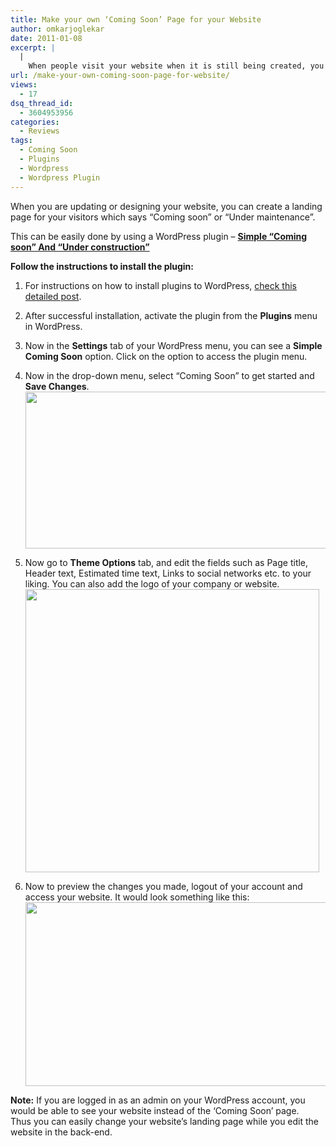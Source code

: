 ```yaml
---
title: Make your own ‘Coming Soon’ Page for your Website
author: omkarjoglekar
date: 2011-01-08
excerpt: |
  |
    When people visit your website when it is still being created, you can create a landing page which says "Coming soon" or "Under maintenance" using this WordPress plugin.
url: /make-your-own-coming-soon-page-for-website/
views:
  - 17
dsq_thread_id:
  - 3604953956
categories:
  - Reviews
tags:
  - Coming Soon
  - Plugins
  - Wordpress
  - Wordpress Plugin
---
```

When you are updating or designing your website, you can create a landing page for your visitors which says &#8220;Coming soon&#8221; or &#8220;Under maintenance&#8221;.

This can be easily done by using a WordPress plugin &#8211; <a href="http://wordpress.org/extend/plugins/simple-coming-soon-and-under-construction/" onclick="_gaq.push(['_trackEvent', 'outbound-article', 'http://wordpress.org/extend/plugins/simple-coming-soon-and-under-construction/', 'Simple &#8220;Coming soon&#8221; And &#8220;Under construction&#8221;']);" target="_blank"><strong>Simple &#8220;Coming soon&#8221; And &#8220;Under construction&#8221;</strong></a>

**Follow the instructions to install the plugin:**

  1. For instructions on how to install plugins to WordPress, <a href="http://wpveda.com/install-wordpress-plugin/" onclick="_gaq.push(['_trackEvent', 'outbound-article', 'http://wpveda.com/install-wordpress-plugin/', 'check this detailed post']);" >check this detailed post</a>.
  2. After successful installation, activate the plugin from the **Plugins** menu in WordPress.
  3. Now in the **Settings** tab of your WordPress menu, you can see a **Simple Coming Soon** option. Click on the option to access the plugin menu.
  4. Now in the drop-down menu, select &#8220;Coming Soon&#8221; to get started and **Save Changes**.
[<img class="alignnone size-large  wp-image-52200" src="http://cdn.devilsworkshop.org/files/2011/01/wpveda-coming-soon-21-520x251.png" alt="" width="520" height="251" />][1]

  5. Now go to **Theme Options** tab, and edit the fields such as Page title, Header text, Estimated time text, Links to social networks etc. to your liking. You can also add the logo of your company or website.  
    [<img class="alignnone size-full wp-image-1878" src="http://cdn.devilsworkshop.org/files/2011/01/wpveda-coming-soon-3.png" alt="" width="470" height="453" />][2]
  6. Now to preview the changes you made, logout of your account and access your website. It would look something like this:  
    [<img class="alignnone size-large wp-image-1880" src="http://cdn.devilsworkshop.org/files/2011/01/wpveda-coming-soon-4-520x294.png" alt="" width="520" height="294" />][3]

**Note:** If you are logged in as an admin on your WordPress account, you would be able to see your website instead of the &#8216;Coming Soon&#8217; page.  
Thus you can easily change your website&#8217;s landing page while you edit the website in the back-end.

 [1]: http://cdn.devilsworkshop.org/files/2011/01/wpveda-coming-soon-21.png
 [2]: http://cdn.devilsworkshop.org/files/2011/01/wpveda-coming-soon-3.png
 [3]: http://cdn.devilsworkshop.org/files/2011/01/wpveda-coming-soon-4.png
